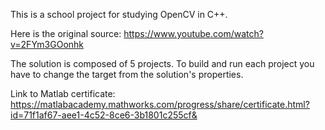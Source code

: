 This is a school project for studying OpenCV in C++.

Here is the original source: https://www.youtube.com/watch?v=2FYm3GOonhk

The solution is composed of 5 projects. To build and run each project you have to change the target from the solution's properties.

Link to Matlab certificate: https://matlabacademy.mathworks.com/progress/share/certificate.html?id=71f1af67-aee1-4c52-8ce6-3b1801c255cf&